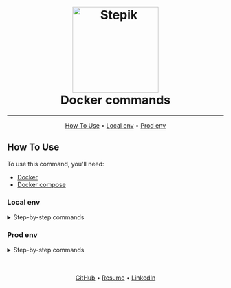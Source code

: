 <h1 align="center">
  <br>
  <a href="https://stepik.org/course/125859/info">
    <img src="stepik.jpeg"
    alt="Stepik" width="200">
  </a>
  <br>
  Docker commands
  <br>
</h1>

<hr>

<p align="center">
  <a href="#how-to-use">How To Use</a> •
  <a href="#local-env">Local env</a> •
  <a href="#prod-env">Prod env</a>
</p>


## How To Use
To use this command, you'll need:

- [Docker](https://docs.docker.com/get-docker/)
- [Docker compose](https://docs.docker.com/compose/install/)


### Local env
<details>
<summary>Step-by-step commands</summary>

1. Create containers
   ```bash
   docker-compose -f docker-compose.yaml build
   ```

2. Containers up
   ```bash
   docker-compose -f docker-compose.yaml up -d
   ```

3. Or create & build
   ```bash
   docker-compose -f docker-compose.yaml up -d --build
   ```

4. Stop containers
   ```bash
   docker-compose down -v
   ```

</details>


### Prod env
<details>
<summary>Step-by-step commands</summary>

0. DEL
   ```bash
   sudo docker-compose -f docker-compose.prod.yaml down -v && docker volume prune && docker system prune
   ```
1. Create containers
   ```bash
   sudo docker-compose -f docker-compose.prod.yaml build
   ```

2. Containers up
   ```bash
   sudo docker-compose -f docker-compose.prod.yaml up -d
   ```

3. Or create & build
   ```bash
   sudo docker-compose -f docker-compose.prod.yaml up -d --build

4. Enter into container
   ```bash
   sudo docker-compose -f docker-compose.prod.yaml exec django bash
   ```

5. run Migrate into container
   ```bash-build
   ```
   sudo docker-compose -f docker-compose.prod.yaml exec django python app/manage.py migrate --noinput
   ```

6. Create superuser (?)
   ```bash
   sudo docker-compose -f docker-compose.prod.yaml exec django python app/manage.py createsuperuser_if_not_exists --user=admin --password=admin
   ```

7. Collect static into container
   ```bash
   sudo docker-compose -f docker-compose.prod.yaml exec django python app/manage.py collectstatic --noinput
   ```

8. Generate Let's Encrypt cert
    ```bash
      sudo docker-compose run --rm --entrypoint "\
      certbot certonly --webroot -w /var/store/web \
      --email <your_email> \
      -d <your_domain> \
      --rsa-key-size 2048 \
      --agree-tos \
      --force-renewal" certbot
      ```

9. Stop containers
   ```bash
   sudo docker-compose down -v
   ```

</details>


<br>
<br>
<p align="center">
  <a href="https://github.com/mrKazzila">GitHub</a> •
  <a href="https://mrkazzila.github.io/resume/">Resume</a> •
  <a href="https://www.linkedin.com/in/i-kazakov/">LinkedIn</a>
</p>
